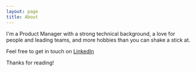 ```yaml
---
layout: page
title: About
---
```


I'm a Product Manager with a strong technical background, a love for people and leading teams, and more hobbies than you can shake a stick at.

Feel free to get in touch on [LinkedIn](https://www.linkedin.com/in/josephrosenberg1/)

Thanks for reading!
